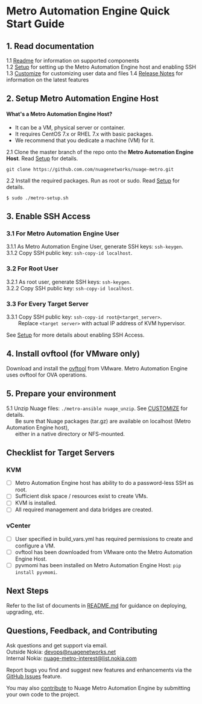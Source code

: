 # Metro Automation Engine Quick Start Guide  

## 1. Read documentation

1.1 [Readme](../README.md) for information on supported components  
1.2 [Setup](SETUP.md) for setting up the Metro Automation Engine host and enabling SSH  
1.3 [Customize](CUSTOMIZE.md) for customizing user data and files
1.4 [Release Notes](RELEASE_NOTES.md) for information on the latest features   

## 2. Setup Metro Automation Engine Host

#### What's a Metro Automation Engine Host?

* It can be a VM, physical server or container.
* It requires CentOS 7.x or RHEL 7.x with basic packages.
* We recommend that you dedicate a machine (VM) for it.   

2.1 Clone the master branch of the repo onto the **Metro Automation Engine Host**. Read [Setup](SETUP.md) for details.  
```
git clone https://github.com.com/nuagenetworks/nuage-metro.git
```
2.2 Install the required packages. Run as root or sudo. Read [Setup](SETUP.md) for details.  
```
$ sudo ./metro-setup.sh  
```

## 3. Enable SSH Access  

### 3.1 For Metro Automation Engine User

3.1.1 As Metro Automation Engine User, generate SSH keys: `ssh-keygen`.  
3.1.2 Copy SSH public key: `ssh-copy-id localhost`.  

### 3.2 For Root User  

3.2.1 As root user, generate SSH keys: `ssh-keygen`.  
3.2.2 Copy SSH public key: `ssh-copy-id localhost`.  

### 3.3 For Every Target Server  

3.3.1 Copy SSH public key: `ssh-copy-id root@<target_server>`.  
&nbsp;&nbsp;&nbsp;&nbsp;&nbsp;&nbsp;&nbsp;&nbsp;Replace `<target server>` with actual IP address of KVM hypervisor.  

See [Setup](SETUP.md) for more details about enabling SSH Access.   

## 4. Install ovftool (for VMware only)  

Download and install the [ovftool](https://www.vmware.com/support/developer/ovf/) from VMware. Metro Automation Engine uses ovftool for OVA operations.

## 5. Prepare your environment  

5.1 Unzip Nuage files: `./metro-ansible nuage_unzip`. See [CUSTOMIZE](CUSTOMIZE.md) for details.  
&nbsp;&nbsp;&nbsp;&nbsp;&nbsp;&nbsp;Be sure that Nuage packages (tar.gz) are available on localhost (Metro Automation Engine host),  
&nbsp;&nbsp;&nbsp;&nbsp;&nbsp;&nbsp;either in a native directory or NFS-mounted.  

## Checklist for Target Servers

### KVM

- [ ] Metro Automation Engine host has ability to do a password-less SSH as root.  
- [ ] Sufficient disk space / resources exist to create VMs.  
- [ ] KVM is installed.  
- [ ] All required management and data bridges are created.  

### vCenter  

- [ ] User specified in build_vars.yml has required permissions to create and configure a VM.  
- [ ] ovftool has been downloaded from VMware onto the Metro Automation Engine Host.  
- [ ] pyvmomi has been installed on Metro Automation Engine Host: `pip install pyvmomi`.

## Next Steps

Refer to the list of documents in [README.md](../README.md) for guidance on deploying, upgrading, etc.

## Questions, Feedback, and Contributing

Ask questions and get support via email.  
  Outside Nokia: [devops@nuagenetworks.net](mailto:deveops@nuagenetworks.net "send email to nuage-metro project")  
  Internal Nokia: [nuage-metro-interest@list.nokia.com](mailto:nuage-metro-interest@list.nokia.com "send email to nuage-metro project")

Report bugs you find and suggest new features and enhancements via the [GitHub Issues](https://github.com/nuagenetworks/nuage-metro/issues "nuage-metro issues") feature.

You may also [contribute](../CONTRIBUTING.md) to Nuage Metro Automation Engine by submitting your own code to the project.
